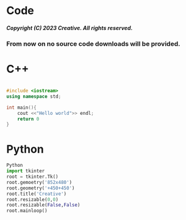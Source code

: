 # Code
##### Copyright (C) 2023 Creative. All rights reserved. 
### From now on no source code downloads will be provided.

# C++
```cpp

#include <iostream>
using namespace std;

int main(){
    cout <<"Hello world">> endl;
    return 0 
}
```
# Python
```Python
Python
import tkinter
root = tkinter.Tk()
root.gemoetry('852x480')
root.geometry('+450+450')
root.title('Creative')
root.resizable(0,0)
root.resizable(False,False)
root.mainloop()

```
